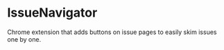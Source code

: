 # IssueNavigator
Chrome extension that adds buttons on issue pages to easily skim issues one by one.
